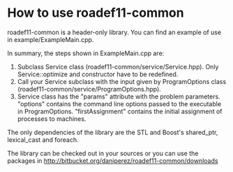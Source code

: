 How to use roadef11-common
==========================

roadef11-common is a header-only library. You can find an example
of use in example/ExampleMain.cpp.

In summary, the steps shown in ExampleMain.cpp are:

1.  Subclass Service class (roadef11-common/service/Service.hpp).
    Only Service::optimize and constructor have to be redefined.
2.  Call your Service subclass with the input given by 
    ProgramOptions class (roadef11-common/service/ProgramOptions.hpp).
3.  Service class has the "params" attribute with the problem
    parameters. "options" contains the command line options passed
    to the executable in ProgramOptions. "firstAssignment" contains
    the initial assignment of processes to machines.

The only dependencies of the library are the STL and Boost's shared_ptr,
lexical_cast and foreach.

The library can be checked out in your sources or you can use the
packages in http://bitbucket.org/daniperez/roadef11-common/downloads

